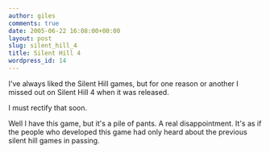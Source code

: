 ```yaml
---
author: giles
comments: true
date: 2005-06-22 16:08:00+00:00
layout: post
slug: silent_hill_4
title: Silent Hill 4
wordpress_id: 14
---
```


I've always liked the Silent Hill games, but for one reason or another I missed out on Silent Hill 4 when it was released.




I must rectify that soon.






Well I have this game, but it's a pile of pants. A real disappointment. It's as if the people who developed this game had only heard about the previous silent hill games in passing.
